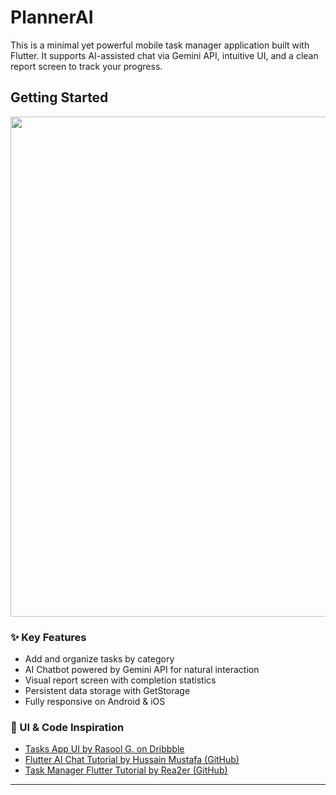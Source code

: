 # PlannerAI

This is a minimal yet powerful mobile task manager application built with Flutter. It supports AI-assisted chat via Gemini API, intuitive UI, and a clean report screen to track your progress.

## Getting Started

<p align="center">
 <img src="https://github.com/user-attachments/assets/422b0a3d-c860-40b2-83ad-b08910e58420" width="800"/>
</p>

### ✨ Key Features
- Add and organize tasks by category
- AI Chatbot powered by Gemini API for natural interaction
- Visual report screen with completion statistics
- Persistent data storage with GetStorage
- Fully responsive on Android & iOS

### 🎨 UI & Code Inspiration
- [Tasks App UI by Rasool G. on Dribbble](https://dribbble.com/shots/5097164-Tasks-App)
- [Flutter AI Chat Tutorial by Hussain Mustafa (GitHub)](https://github.com/hussain-mustafa990)
- [Task Manager Flutter Tutorial by Rea2er (GitHub)](https://github.com/Rea2er)
  
---
